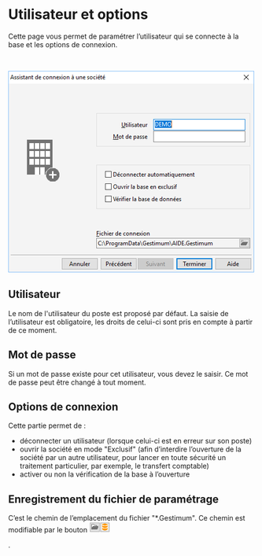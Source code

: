 






# Utilisateur et options




Cette page vous permet de paramétrer l’utilisateur qui se connecte à 
 la base et les options de connexion.


 


![](../../assets/images/Ouvrir/2/AssistantConnexionUtilisateur.png)


## Utilisateur


Le nom de l'utilisateur du poste est proposé par défaut. La saisie de 
 l’utilisateur est obligatoire, les droits de celui-ci sont pris en compte 
 à partir de ce moment.


## Mot de passe


Si un mot de passe existe pour cet utilisateur, vous devez le saisir. 
 Ce mot de passe peut être changé à tout moment.


## Options de connexion


Cette partie permet de :


* déconnecter un 
 utilisateur (lorsque celui-ci est en erreur sur son poste)
* ouvrir la société 
 en mode "Exclusif" (afin d’interdire l’ouverture de la société 
 par un autre utilisateur, pour lancer en toute sécurité un traitement 
 particulier, par exemple, le transfert comptable)
* activer ou non 
 la vérification de la base à l’ouverture


## Enregistrement du fichier de paramétrage


C’est le chemin de l’emplacement du fichier "\*.Gestimum". 
 Ce chemin est modifiable par le bouton ![image\Gest0005_wmf.gif](../../assets/images/Ouvrir/2/Boutons.gif "image\Gest0005_wmf.gif")


 .


